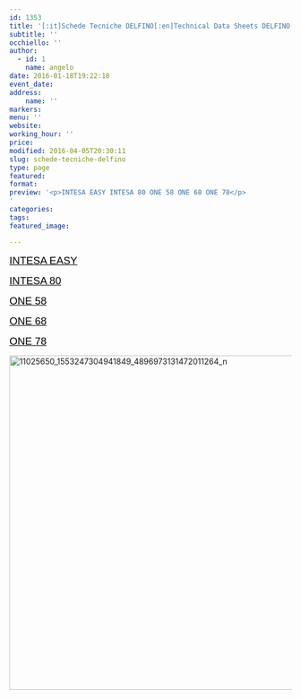 ```yaml
---
id: 1353
title: '[:it]Schede Tecniche DELFINO[:en]Technical Data Sheets DELFINO[:]'
subtitle: ''
occhiello: ''
author:
  - id: 1
    name: angelo
date: 2016-01-18T19:22:18
event_date: 
address:
    name: ''
markers:
menu: ''
website: 
working_hour: ''
price: 
modified: 2016-04-05T20:30:11
slug: schede-tecniche-delfino
type: page
featured: 
format: 
preview: '<p>INTESA EASY INTESA 80 ONE 58 ONE 68 ONE 78</p>
'
categories: 
tags: 
featured_image: 

---
```


<p><span style="color: #000000; font-size: 14pt; font-family: 'comic sans ms', sans-serif;"><a style="color: #000000;" href="http://www.centroportefinestre.com/intesa-easy-delfino/">INTESA EASY</a></span></p>
<p><span style="color: #000000; font-size: 14pt; font-family: 'comic sans ms', sans-serif;"><a style="color: #000000;" href="http://www.centroportefinestre.com/intesa-80-delfino/">INTESA 80</a></span></p>
<p><span style="color: #000000; font-size: 14pt; font-family: 'comic sans ms', sans-serif;"><a style="color: #000000;" href="http://www.centroportefinestre.com/one-58-delfino/">ONE 58</a></span></p>
<p><span style="color: #000000; font-size: 14pt; font-family: 'comic sans ms', sans-serif;"><a style="color: #000000;" href="http://www.centroportefinestre.com/one-68-delfino/">ONE 68</a></span></p>
<p><span style="color: #000000; font-size: 14pt; font-family: 'comic sans ms', sans-serif;"><a style="color: #000000;" href="http://www.centroportefinestre.com/one-78-delfino/">ONE 78</a></span></p>
<p><img decoding="async" loading="lazy" class="alignnone size-full wp-image-2343" src="http://www.stationmarketing.net/www.centroportefinestre.com/wp-content/uploads/2016/01/11025650_1553247304941849_4896973131472011264_n.jpg" alt="11025650_1553247304941849_4896973131472011264_n" width="960" height="597" srcset="https://www.centroportefinestre.com/wp-content/uploads/2016/01/11025650_1553247304941849_4896973131472011264_n.jpg 960w, https://www.centroportefinestre.com/wp-content/uploads/2016/01/11025650_1553247304941849_4896973131472011264_n-300x187.jpg 300w, https://www.centroportefinestre.com/wp-content/uploads/2016/01/11025650_1553247304941849_4896973131472011264_n-500x311.jpg 500w, https://www.centroportefinestre.com/wp-content/uploads/2016/01/11025650_1553247304941849_4896973131472011264_n-340x211.jpg 340w, https://www.centroportefinestre.com/wp-content/uploads/2016/01/11025650_1553247304941849_4896973131472011264_n-400x249.jpg 400w, https://www.centroportefinestre.com/wp-content/uploads/2016/01/11025650_1553247304941849_4896973131472011264_n-60x37.jpg 60w" sizes="(max-width: 960px) 100vw, 960px" /></p>


